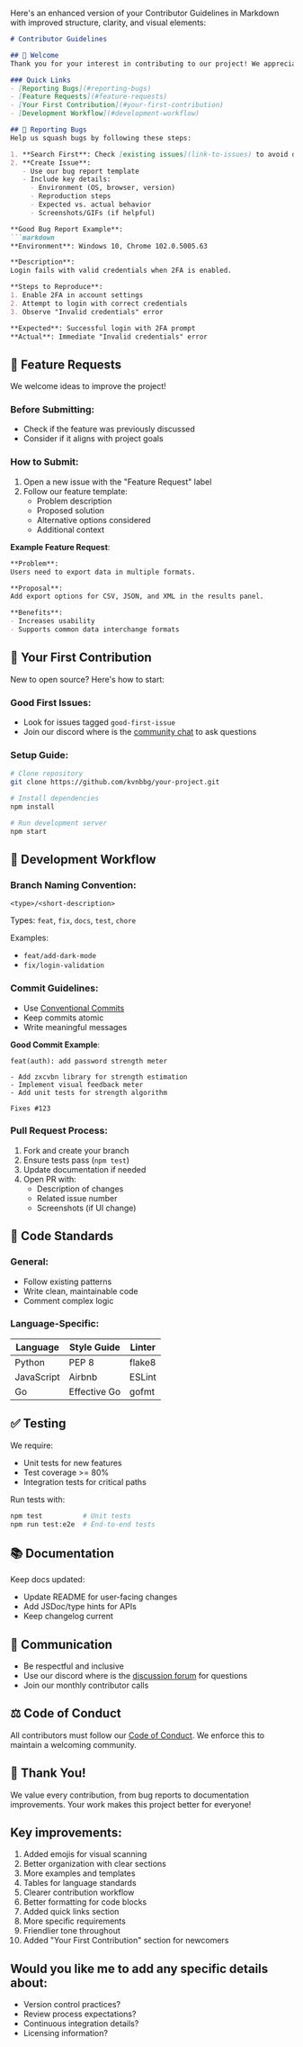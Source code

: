Here's an enhanced version of your Contributor Guidelines in Markdown with improved structure, clarity, and visual elements:

```markdown
# Contributor Guidelines

## 🌟 Welcome
Thank you for your interest in contributing to our project! We appreciate your time and effort. These guidelines will help you collaborate effectively with our community.

### Quick Links
- [Reporting Bugs](#reporting-bugs)
- [Feature Requests](#feature-requests)
- [Your First Contribution](#your-first-contribution)
- [Development Workflow](#development-workflow)

## 🐛 Reporting Bugs
Help us squash bugs by following these steps:

1. **Search First**: Check [existing issues](link-to-issues) to avoid duplicates
2. **Create Issue**:
   - Use our bug report template
   - Include key details:
     - Environment (OS, browser, version)
     - Reproduction steps
     - Expected vs. actual behavior
     - Screenshots/GIFs (if helpful)

**Good Bug Report Example**:
```markdown
**Environment**: Windows 10, Chrome 102.0.5005.63

**Description**: 
Login fails with valid credentials when 2FA is enabled.

**Steps to Reproduce**:
1. Enable 2FA in account settings
2. Attempt to login with correct credentials
3. Observe "Invalid credentials" error

**Expected**: Successful login with 2FA prompt
**Actual**: Immediate "Invalid credentials" error
```

## 🚀 Feature Requests
We welcome ideas to improve the project!

### Before Submitting:
- Check if the feature was previously discussed
- Consider if it aligns with project goals

### How to Submit:
1. Open a new issue with the "Feature Request" label
2. Follow our feature template:
   - Problem description
   - Proposed solution
   - Alternative options considered
   - Additional context

**Example Feature Request**:
```markdown
**Problem**: 
Users need to export data in multiple formats.

**Proposal**:
Add export options for CSV, JSON, and XML in the results panel.

**Benefits**:
- Increases usability
- Supports common data interchange formats
```

## 👶 Your First Contribution
New to open source? Here's how to start:

### Good First Issues:
- Look for issues tagged `good-first-issue`
- Join our discord where is the [community chat](https://discord.gg/VTSQM38uZT) to ask questions

### Setup Guide:
```bash
# Clone repository
git clone https://github.com/kvnbbg/your-project.git

# Install dependencies
npm install

# Run development server
npm start
```

## 🔧 Development Workflow

### Branch Naming Convention:
```
<type>/<short-description>
```
Types: `feat`, `fix`, `docs`, `test`, `chore`

Examples:
- `feat/add-dark-mode`
- `fix/login-validation`

### Commit Guidelines:
- Use [Conventional Commits](https://www.conventionalcommits.org/)
- Keep commits atomic
- Write meaningful messages

**Good Commit Example**:
```
feat(auth): add password strength meter

- Add zxcvbn library for strength estimation
- Implement visual feedback meter
- Add unit tests for strength algorithm

Fixes #123
```

### Pull Request Process:
1. Fork and create your branch
2. Ensure tests pass (`npm test`)
3. Update documentation if needed
4. Open PR with:
   - Description of changes
   - Related issue number
   - Screenshots (if UI change)

## 🎨 Code Standards

### General:
- Follow existing patterns
- Write clean, maintainable code
- Comment complex logic

### Language-Specific:
| Language | Style Guide       | Linter           |
|----------|-------------------|------------------|
| Python   | PEP 8             | flake8           |
| JavaScript | Airbnb          | ESLint           |
| Go       | Effective Go      | gofmt            |

## ✅ Testing
We require:
- Unit tests for new features
- Test coverage >= 80%
- Integration tests for critical paths

Run tests with:
```bash
npm test          # Unit tests
npm run test:e2e  # End-to-end tests
```

## 📚 Documentation
Keep docs updated:
- Update README for user-facing changes
- Add JSDoc/type hints for APIs
- Keep changelog current

## 💬 Communication
- Be respectful and inclusive
- Use our discord where is the [discussion forum](https://discord.gg/VTSQM38uZT) for questions
- Join our monthly contributor calls

## ⚖️ Code of Conduct
All contributors must follow our [Code of Conduct](CODE_OF_CONDUCT.md). We enforce this to maintain a welcoming community.

## 🙏 Thank You!
We value every contribution, from bug reports to documentation improvements. Your work makes this project better for everyone!


## Key improvements:
1. Added emojis for visual scanning
2. Better organization with clear sections
3. More examples and templates
4. Tables for language standards
5. Clearer contribution workflow
6. Better formatting for code blocks
7. Added quick links section
8. More specific requirements
9. Friendlier tone throughout
10. Added "Your First Contribution" section for newcomers

## Would you like me to add any specific details about:
- Version control practices?
- Review process expectations?
- Continuous integration details?
- Licensing information?
